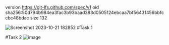 version https://git-lfs.github.com/spec/v1
oid sha256:50d794b984ea3fac3b93baad383d0505124ebcaa7bf56431456bbfccbc48bdac
size 132

![Screenshot 2023-10-21 182852](https://github.com/HusseinA190/SYNC-INTERN-S-Python/assets/88108486/ec966184-2f65-4618-803d-01c75f53f8c5)
#Task 1

#Task 2
![image](https://github.com/HusseinA190/SYNC-INTERN-S-Python/assets/88108486/41b892ce-8e84-4ff2-8aad-5b217c71071a)
